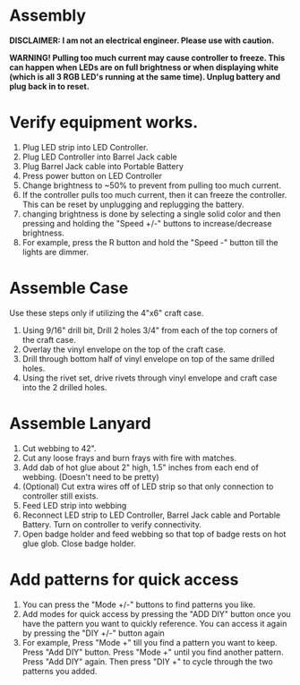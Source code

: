 # Assembly

**DISCLAIMER:  I am not an electrical engineer.  Please use with caution.**

**WARNING!  Pulling too much current may cause controller to freeze.  This can happen when LEDs are on full brightness or when displaying white (which is all 3 RGB LED's running at the same time).  Unplug battery and plug back in to reset.**

# Verify equipment works.

1. Plug LED strip into LED Controller.  
1. Plug LED Controller into Barrel Jack cable
1. Plug Barrel Jack cable into Portable Battery
1. Press power button on LED Controller
1. Change brightness to ~50% to prevent from pulling too much current.
  1. If the controller pulls too much current, then it can freeze the controller.  This can be reset by unplugging and replugging the battery.
  1. changing brightness is done by selecting a single solid color and then pressing and holding the "Speed +/-" buttons to increase/decrease brightness.
  1. For example, press the R button and hold the "Speed -" button till the lights are dimmer.

# Assemble Case

Use these steps only if utilizing the 4"x6" craft case.

1. Using 9/16" drill bit, Drill 2 holes 3/4" from each of the top corners of the craft case.
1. Overlay the vinyl envelope on the top of the craft case.
1. Drill through bottom half of vinyl envelope on top of the same drilled holes.
1. Using the rivet set, drive rivets through vinyl envelope and craft case into the 2 drilled holes.

# Assemble Lanyard

1. Cut webbing to 42".
1. Cut any loose frays and burn frays with fire with matches.
1. Add dab of hot glue about 2" high, 1.5" inches from each end of webbing.  (Doesn't need to be pretty)
1. (Optional) Cut extra wires off of LED strip so that only connection to controller still exists.
1. Feed LED strip into webbing
1. Reconnect LED strip to LED Controller, Barrel Jack cable and Portable Battery.  Turn on controller to verify connectivity.
1. Open badge holder and feed webbing so that top of badge rests on hot glue glob.  Close badge holder.

# Add patterns for quick access

1. You can press the "Mode +/-" buttons to find patterns you like.
1. Add modes for quick access by pressing the "ADD DIY" button once you have the pattern you want to quickly reference.  You can access it again by pressing the "DIY +/-" button again
1. For example, Press "Mode +" till you find a pattern you want to keep.  Press "Add DIY" button.  Press "Mode +" until you find another pattern.  Press "Add DIY" again.  Then press "DIY +" to cycle through the two patterns you added.